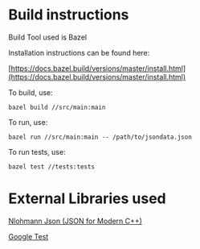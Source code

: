 # Build instructions

Build Tool used is Bazel

Installation instructions can be found here:

[https://docs.bazel.build/versions/master/install.html](https://docs.bazel.build/versions/master/install.html)


To build, use:
```
bazel build //src/main:main
```

To run, use:
```
bazel run //src/main:main -- /path/to/jsondata.json
```

To run tests, use:
```
bazel test //tests:tests
```
# External Libraries used

[Nlohmann Json (JSON for Modern C++)](https://github.com/nlohmann/json)

[Google Test](https://github.com/google/googletest)
